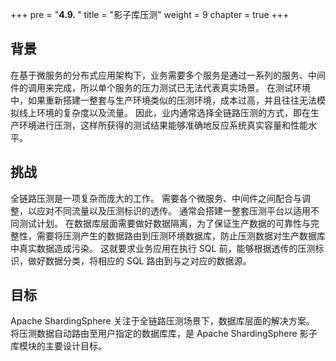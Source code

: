 +++
pre = "<b>4.9. </b>"
title = "影子库压测"
weight = 9
chapter = true
+++

## 背景

在基于微服务的分布式应用架构下，业务需要多个服务是通过一系列的服务、中间件的调用来完成，所以单个服务的压力测试已无法代表真实场景。
在测试环境中，如果重新搭建一整套与生产环境类似的压测环境，成本过高，并且往往无法模拟线上环境的复杂度以及流量。
因此，业内通常选择全链路压测的方式，即在生产环境进行压测，这样所获得的测试结果能够准确地反应系统真实容量和性能水平。

## 挑战

全链路压测是一项复杂而庞大的工作。
需要各个微服务、中间件之间配合与调整，以应对不同流量以及压测标识的透传。
通常会搭建一整套压测平台以适用不同测试计划。
在数据库层面需要做好数据隔离，为了保证生产数据的可靠性与完整性，需要将压测产生的数据路由到压测环境数据库，防止压测数据对生产数据库中真实数据造成污染。
这就要求业务应用在执行 SQL 前，能够根据透传的压测标识，做好数据分类，将相应的 SQL 路由到与之对应的数据源。

## 目标

Apache ShardingSphere 关注于全链路压测场景下，数据库层面的解决方案。
将压测数据自动路由至用户指定的数据库库，是 Apache ShardingSphere 影子库模块的主要设计目标。
